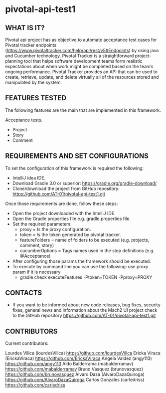 # pivotal-api-test1

WHAT IS IT?
------------

Pivotal api project has as objective to automate acceptance test cases for Pivotal tracker
endpoints (https://www.pivotaltracker.com/help/api/rest/v5#Endpoints) by using java and Cucumber technology.
Pivotal Tracker is a straightforward project-planning tool that helps software development teams form
realistic expectations about when work might be completed based on the team’s ongoing performance.
Pivotal Tracker provides an API that can be used to create, retrieve, update, and delete virtually all
of the resources stored and manipulated by the system.

FEATURES TESTED
---------------

The following features are the main that are implemented in this framework.

   Acceptance tests.

   - Project
   - Story
   - Comment

REQUIREMENTS AND SET CONFIGURATIONS
-----------------------------------

To set the configuration of this framework is required the following:

   - IntelliJ idea IDE.
   - Download Gradle 3.0 or superior: https://gradle.org/gradle-download/
   - Clone/download the project from GitHub repository: https://github.com/AT-01/pivotal-api-test1.git

Once those requirements are done, follow these steps:

   - Open the project downloaded with the IntelliJ IDE.
   - Open the Gradle properties file e.g. gradle.properties file.
   - Set the required parameters:
       * proxy = Is the proxy configuration.
       * token = Is the token generated by pivotal tracker.
       * featureFolders = name of folders to be executed (e.g. projects, comment, story)
       * cucumberOptions = Tags names used in the step definitions (e.g. @Acceptance)
   - After configuring those params the framework should be executed.
   - To execute by command line you can use the following: use proxy param if it is necessary
       * gradle check executeFeatures -Ptoken=TOKEN -Pproxy=PROXY

CONTACTS
--------

   - If you want to be informed about new code releases, bug fixes, security fixes,
   general news and information about the Mach2 UI project check to the GitHub repository
     https://github.com/AT-01/pivotal-api-test1.git

CONTRIBUTORS
------------

Current contributors:

   Lourdes Villca (lourdesVillca) https://github.com/lourdesVillca
   Ericka Viraca (ErickaViraca) https://github.com/ErickaViraca
   Angela Valdez (angy113) https://github.com/angy113
   Aldo Balderrama (mabalderramav) https://github.com/mabalderramav
   Bruno Vasquez (brunovasquez) https://github.com/brunovasquez
   Alvaro Daza (AlvaroDazaQuiroga) https://github.com/AlvaroDazaQuiroga
   Carlos Gonzales (carledriss) https://github.com/carledriss